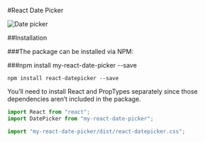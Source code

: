 #React Date Picker

![Date picker](./public/react-date-picker.jpg?raw=true "React date picker")


##Installation

###The package can be installed via NPM:

###npm install my-react-date-picker --save

```
npm install react-datepicker --save

```

You’ll need to install React and PropTypes separately since those dependencies aren’t included in the package.


```js
import React from "react";
import DatePicker from "my-react-date-picker";

import "my-react-date-picker/dist/react-datepicker.css";

```